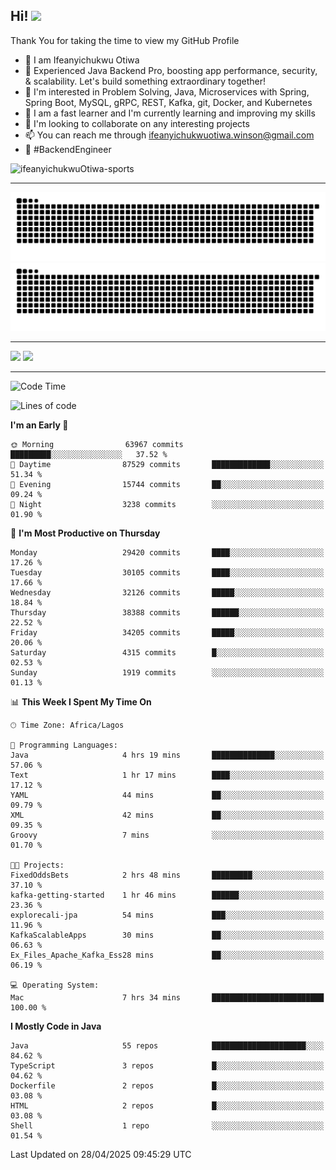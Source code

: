<!-- BLOG-POST-LIST:START --><!-- BLOG-POST-LIST:END -->

## Hi! <img src="https://media.giphy.com/media/hvRJCLFzcasrR4ia7z/giphy.gif" width="4%"> 

Thank You for taking the time to view my GitHub Profile

- 👋 I am Ifeanyichukwu Otiwa
- 🚀 Experienced Java Backend Pro, boosting app performance, security, & scalability. Let's build something extraordinary together!
- 👀 I'm interested in Problem Solving, Java, Microservices with Spring, Spring Boot, MySQL, gRPC, REST, Kafka, git, Docker, and Kubernetes
- 🌱 I am a fast learner and I'm currently learning and improving my skills
- 💞️ I'm looking to collaborate on any interesting projects
- 📫 You can reach me through ifeanyichukwuotiwa.winson@gmail.com
- 🚀 #BackendEngineer

<p align="left" marginTop="10px"> <img src="https://komarev.com/ghpvc/?username=ifeanyichukwuOtiwa-sports&label=Profile%20views&color=0e75b6&style=for-the-badge" alt="ifeanyichukwuOtiwa-sports" /> </p>

***

<!--🐍📈SNAKEGRAPH / 🌐WEBSITE: https://github.com/Platane/snk -->
![github contribution grid snake animation](https://raw.githubusercontent.com/ifeanyichukwuOtiwa-sports/ifeanyichukwuOtiwa-sports/output/github-contribution-grid-snake-dark.svg#gh-dark-mode-only)![github contribution grid snake animation](https://raw.githubusercontent.com/ifeanyichukwuOtiwa-sports/ifeanyichukwuOtiwa-sports/output/github-contribution-grid-snake.svg#gh-light-mode-only)

***

<p float="left">
  <img float="left" src="https://github-readme-stats.vercel.app/api?username=ifeanyichukwuOtiwa-sports&count_private=true&include_all_commits=true&theme=react&show_icons=true" />
  <img float="right" src="https://github-readme-stats.vercel.app/api/top-langs/?username=ifeanyichukwuOtiwa-sports&layout=compact&show_icons=true&theme=react" /> 
</p>

***



<!--START_SECTION:waka-->
![Code Time](http://img.shields.io/badge/Code%20Time-3%2C637%20hrs%2027%20mins-blue)

![Lines of code](https://img.shields.io/badge/From%20Hello%20World%20I%27ve%20Written-47.4%20million%20lines%20of%20code-blue)

**I'm an Early 🐤** 

```text
🌞 Morning                63967 commits       █████████░░░░░░░░░░░░░░░░   37.52 % 
🌆 Daytime                87529 commits       █████████████░░░░░░░░░░░░   51.34 % 
🌃 Evening                15744 commits       ██░░░░░░░░░░░░░░░░░░░░░░░   09.24 % 
🌙 Night                  3238 commits        ░░░░░░░░░░░░░░░░░░░░░░░░░   01.90 % 
```
📅 **I'm Most Productive on Thursday** 

```text
Monday                   29420 commits       ████░░░░░░░░░░░░░░░░░░░░░   17.26 % 
Tuesday                  30105 commits       ████░░░░░░░░░░░░░░░░░░░░░   17.66 % 
Wednesday                32126 commits       █████░░░░░░░░░░░░░░░░░░░░   18.84 % 
Thursday                 38388 commits       ██████░░░░░░░░░░░░░░░░░░░   22.52 % 
Friday                   34205 commits       █████░░░░░░░░░░░░░░░░░░░░   20.06 % 
Saturday                 4315 commits        █░░░░░░░░░░░░░░░░░░░░░░░░   02.53 % 
Sunday                   1919 commits        ░░░░░░░░░░░░░░░░░░░░░░░░░   01.13 % 
```


📊 **This Week I Spent My Time On** 

```text
🕑︎ Time Zone: Africa/Lagos

💬 Programming Languages: 
Java                     4 hrs 19 mins       ██████████████░░░░░░░░░░░   57.06 % 
Text                     1 hr 17 mins        ████░░░░░░░░░░░░░░░░░░░░░   17.12 % 
YAML                     44 mins             ██░░░░░░░░░░░░░░░░░░░░░░░   09.79 % 
XML                      42 mins             ██░░░░░░░░░░░░░░░░░░░░░░░   09.35 % 
Groovy                   7 mins              ░░░░░░░░░░░░░░░░░░░░░░░░░   01.70 % 

🐱‍💻 Projects: 
FixedOddsBets            2 hrs 48 mins       █████████░░░░░░░░░░░░░░░░   37.10 % 
kafka-getting-started    1 hr 46 mins        ██████░░░░░░░░░░░░░░░░░░░   23.36 % 
explorecali-jpa          54 mins             ███░░░░░░░░░░░░░░░░░░░░░░   11.96 % 
KafkaScalableApps        30 mins             ██░░░░░░░░░░░░░░░░░░░░░░░   06.63 % 
Ex_Files_Apache_Kafka_Ess28 mins             ██░░░░░░░░░░░░░░░░░░░░░░░   06.19 % 

💻 Operating System: 
Mac                      7 hrs 34 mins       █████████████████████████   100.00 % 
```

**I Mostly Code in Java** 

```text
Java                     55 repos            █████████████████████░░░░   84.62 % 
TypeScript               3 repos             █░░░░░░░░░░░░░░░░░░░░░░░░   04.62 % 
Dockerfile               2 repos             █░░░░░░░░░░░░░░░░░░░░░░░░   03.08 % 
HTML                     2 repos             █░░░░░░░░░░░░░░░░░░░░░░░░   03.08 % 
Shell                    1 repo              ░░░░░░░░░░░░░░░░░░░░░░░░░   01.54 % 
```




 Last Updated on 28/04/2025 09:45:29 UTC
<!--END_SECTION:waka-->

<!--
<p align="center">
![trophy](https://github-profile-trophy.vercel.app/?username=ifeanyichukwuOtiwa-sports&theme=onedark) (https://github.com/ryo-ma/github-profile-trophy)
</p>
-->

<!---
ifeanyi-otiwa/ifeanyi-otiwa is a ✨ special ✨ repository because its `README.md` (this file) appears on your GitHub profile.
You can click the Preview link to take a look at your changes.
--->

